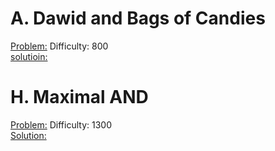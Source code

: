 # A. Dawid and Bags of Candies 
[Problem:](https://codeforces.com/problemset/problem/1230/A) Difficulty: 800 \
[solutioin:](https://codeforces.com/problemset/submission/1660/153989687)

# H. Maximal AND
[Problem:](https://codeforces.com/contest/1669/problem/H) Difficulty: 1300\
[Solution:](https://codeforces.com/contest/1669/submission/168783489)